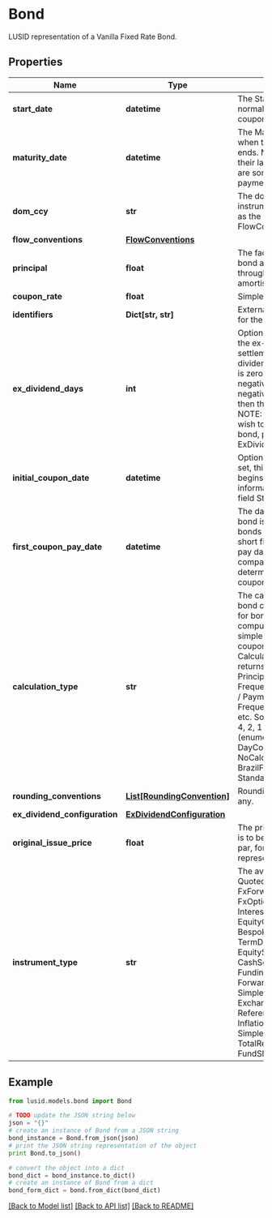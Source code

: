 # Bond

LUSID representation of a Vanilla Fixed Rate Bond.

## Properties
Name | Type | Description | Notes
------------ | ------------- | ------------- | -------------
**start_date** | **datetime** | The Start date of the bond, this is normally when accrual of the first coupon begins. | 
**maturity_date** | **datetime** | The Maturity date of the bond, this is when the last coupon accrual period ends.  Note that while most bonds have their last payment on this date there are some cases where the final payment is the next working day. | 
**dom_ccy** | **str** | The domestic currency of the instrument. This should be the same as the Currency set on the FlowConventions. | 
**flow_conventions** | [**FlowConventions**](FlowConventions.md) |  | 
**principal** | **float** | The face-value or principal for the bond at outset.  This might be reduced through its lifetime in the event of amortisation or similar. | 
**coupon_rate** | **float** | Simple coupon rate. | 
**identifiers** | **Dict[str, str]** | External market codes and identifiers for the bond, e.g. ISIN. | [optional] 
**ex_dividend_days** | **int** | Optional. Number of calendar days in the ex-dividend period.  If the settlement date falls in the ex-dividend period then the coupon paid is zero and the accrued interest is negative.  If set, this must be a non-negative number.  If not set, or set to 0, then there is no ex-dividend period.                NOTE: This field is deprecated.  If you wish to set the ExDividendDays on a bond, please use the ExDividendConfiguration. | [optional] 
**initial_coupon_date** | **datetime** | Optional and to be DEPRECATED. If set, this is the date at which the bond begins to accrue interest. Instead, this information should be entered in the field StartDate. | [optional] 
**first_coupon_pay_date** | **datetime** | The date that the first coupon of the bond is paid. This is required for bonds that have a long first coupon or short first coupon. The first coupon pay date is used  as an anchor to compare with the start date and determine if this is a long/short coupon period. | [optional] 
**calculation_type** | **str** | The calculation type applied to the bond coupon amount. This is required for bonds that have a particular type of computing the period coupon, such as simple compounding,  irregular coupons etc.  The default CalculationType is &#x60;Standard&#x60;, which returns a coupon amount equal to Principal * Coupon Rate / Coupon Frequency. Coupon Frequency is 12M / Payment Frequency.  Payment Frequency can be 1M, 3M, 6M, 12M etc. So Coupon Frequency can be 12, 4, 2, 1 respectively.    Supported string (enumeration) values are: [Standard, DayCountCoupon, NoCalculationFloater, BrazilFixedCoupon, StandardWithCappedAccruedInterest]. | [optional] 
**rounding_conventions** | [**List[RoundingConvention]**](RoundingConvention.md) | Rounding conventions for analytics, if any. | [optional] 
**ex_dividend_configuration** | [**ExDividendConfiguration**](ExDividendConfiguration.md) |  | [optional] 
**original_issue_price** | **float** | The price the bond was issued at. This is to be entered as a percentage of par, for example a value of 98.5 would represent 98.5%. | [optional] 
**instrument_type** | **str** | The available values are: QuotedSecurity, InterestRateSwap, FxForward, Future, ExoticInstrument, FxOption, CreditDefaultSwap, InterestRateSwaption, Bond, EquityOption, FixedLeg, FloatingLeg, BespokeCashFlowsLeg, Unknown, TermDeposit, ContractForDifference, EquitySwap, CashPerpetual, CapFloor, CashSettled, CdsIndex, Basket, FundingLeg, FxSwap, ForwardRateAgreement, SimpleInstrument, Repo, Equity, ExchangeTradedOption, ReferenceInstrument, ComplexBond, InflationLinkedBond, InflationSwap, SimpleCashFlowLoan, TotalReturnSwap, InflationLeg, FundShareClass, FlexibleLoan | 

## Example

```python
from lusid.models.bond import Bond

# TODO update the JSON string below
json = "{}"
# create an instance of Bond from a JSON string
bond_instance = Bond.from_json(json)
# print the JSON string representation of the object
print Bond.to_json()

# convert the object into a dict
bond_dict = bond_instance.to_dict()
# create an instance of Bond from a dict
bond_form_dict = bond.from_dict(bond_dict)
```
[[Back to Model list]](../README.md#documentation-for-models) [[Back to API list]](../README.md#documentation-for-api-endpoints) [[Back to README]](../README.md)


